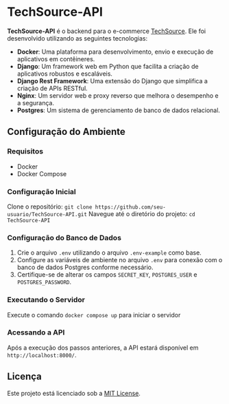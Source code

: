 # TechSource-API

**TechSource-API** é o backend para o e-commerce [TechSource](https://github.com/heitorbrrt1/TechSource-UI). Ele foi desenvolvido utilizando as seguintes tecnologias:

- **Docker**: Uma plataforma para desenvolvimento, envio e execução de aplicativos em contêineres.
- **Django**: Um framework web em Python que facilita a criação de aplicativos robustos e escaláveis.
- **Django Rest Framework**: Uma extensão do Django que simplifica a criação de APIs RESTful.
- **Nginx**: Um servidor web e proxy reverso que melhora o desempenho e a segurança.
- **Postgres**: Um sistema de gerenciamento de banco de dados relacional.

## Configuração do Ambiente

### Requisitos
- Docker
- Docker Compose

### Configuração Inicial
   Clone o repositório: `git clone https://github.com/seu-usuario/TechSource-API.git`
   Navegue até o diretório do projeto: `cd TechSource-API`

### Configuração do Banco de Dados
   1. Crie o arquivo `.env` utilizando o arquivo `.env-example` como base.
   2. Configure as variáveis de ambiente no arquivo `.env` para conexão com o banco de dados Postgres conforme necessário. 
   3. Certifique-se de alterar os campos `SECRET_KEY`, `POSTGRES_USER` e `POSTGRES_PASSWORD`.

 
### Executando o Servidor
   Execute o comando  `docker compose up` para iniciar o servidor

### Acessando a API
Após a execução dos passos anteriores, a API estará disponível em `http://localhost:8000/`.

## Licença
Este projeto está licenciado sob a [MIT License](LICENSE).

